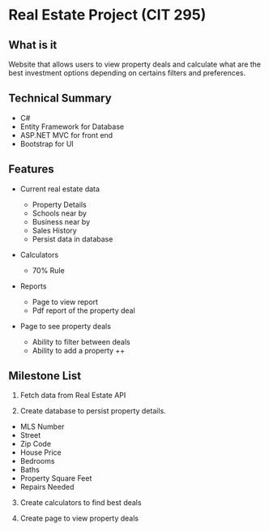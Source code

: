 # Real Estate Project (CIT 295)
## What is it

Website that allows users to view property deals and calculate what are the best investment options depending on certains filters and preferences.

## Technical Summary

* C#
* Entity Framework for Database
* ASP.NET MVC for front end
* Bootstrap for UI

## Features

* Current real estate data
  * Property Details
  * Schools near by
  * Business near by
  * Sales History
  * Persist data in database

* Calculators
  * 70% Rule
  
* Reports
  * Page to view report
  * Pdf report of the property deal

* Page to see property deals
  * Ability to filter between deals
  * Ability to add a property ++

## Milestone List

1. Fetch data from Real Estate API

2. Create database to persist property details.
 * MLS Number
 * Street
 * Zip Code
 * House Price
 * Bedrooms
 * Baths
 * Property Square Feet
 * Repairs Needed

3. Create calculators to find best deals

4. Create page to view property deals
